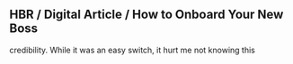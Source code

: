 ## HBR / Digital Article / How to Onboard Your New Boss

credibility. While it was an easy switch, it hurt me not knowing this